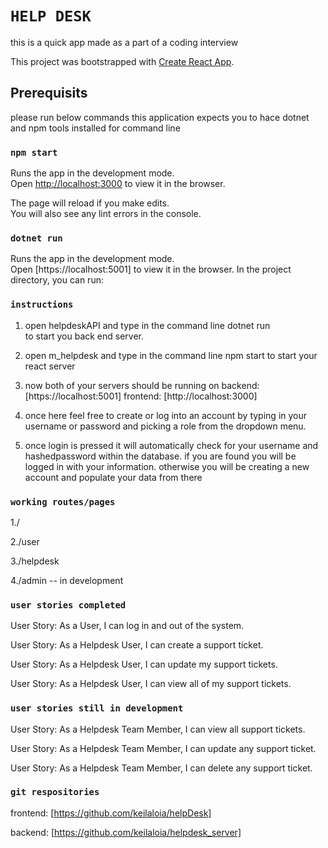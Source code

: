 # `HELP DESK`
this is a quick app made as a part of a coding interview

This project was bootstrapped with [Create React App](https://github.com/facebook/create-react-app).

## Prerequisits

please run below commands
this application expects you to hace dotnet and npm tools installed for command line

### `npm start`

Runs the app in the development mode.<br>
Open [http://localhost:3000](http://localhost:3000) to view it in the browser.

The page will reload if you make edits.<br>
You will also see any lint errors in the console.


### `dotnet run`
Runs the app in the development mode.<br>
Open [https://localhost:5001] to view it in the browser.
In the project directory, you can run:

### `instructions`
1. open helpdeskAPI and type in the command line dotnet run  
to start you back end server.

2. open m_helpdesk and type in the command line npm start to start your react server 

3. now both of your servers should be running on 
backend: [https://localhost:5001]
frontend: [http://localhost:3000]

4. once here feel free to create or log into an account by typing in your username or password and picking a role from the dropdown menu.

5. once login is pressed it will automatically check for your username and hashedpassword within the database. if you are found you will be logged in with your information. 
otherwise you will be creating a new account and populate your data from there

### `working routes/pages`
1./

2./user

3./helpdesk

4./admin -- in development

### `user stories completed`
User Story: As a User, I can log in and out of the system.

User Story: As a Helpdesk User, I can create a support ticket.

User Story: As a Helpdesk User, I can update my support tickets.

User Story: As a Helpdesk User, I can view all of my support tickets.

### `user stories still in development`
User Story: As a Helpdesk Team Member, I can view all support tickets. 

User Story: As a Helpdesk Team Member, I can update any support ticket. 

User Story: As a Helpdesk Team Member, I can delete any support ticket.


### `git respositories`
frontend: [https://github.com/keilaloia/helpDesk]

backend: [https://github.com/keilaloia/helpdesk_server]
